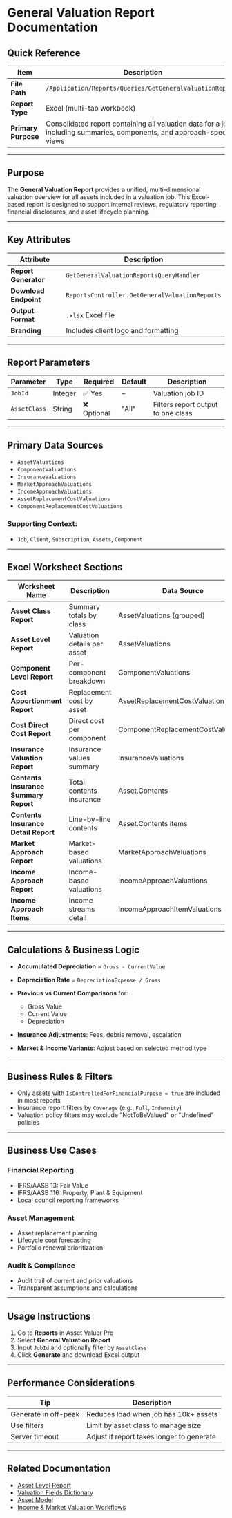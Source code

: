 # General Valuation Report Documentation

## Quick Reference

| Item                | Description                                                                                                               |
| ------------------- | ------------------------------------------------------------------------------------------------------------------------- |
| **File Path**       | `/Application/Reports/Queries/GetGeneralValuationReport/`                                                                 |
| **Report Type**     | Excel (multi-tab workbook)                                                                                                |
| **Primary Purpose** | Consolidated report containing all valuation data for a job, including summaries, components, and approach-specific views |

---

## Purpose

The **General Valuation Report** provides a unified, multi-dimensional valuation overview for all assets included in a valuation job. This Excel-based report is designed to support internal reviews, regulatory reporting, financial disclosures, and asset lifecycle planning.

---

## Key Attributes

| Attribute             | Description                                    |
| --------------------- | ---------------------------------------------- |
| **Report Generator**  | `GetGeneralValuationReportsQueryHandler`       |
| **Download Endpoint** | `ReportsController.GetGeneralValuationReports` |
| **Output Format**     | `.xlsx` Excel file                             |
| **Branding**          | Includes client logo and formatting            |

---

## Report Parameters

| Parameter    | Type    | Required   | Default | Description                        |
| ------------ | ------- | ---------- | ------- | ---------------------------------- |
| `JobId`      | Integer | ✅ Yes      | –       | Valuation job ID                   |
| `AssetClass` | String  | ❌ Optional | "All"   | Filters report output to one class |

---

## Primary Data Sources

* `AssetValuations`
* `ComponentValuations`
* `InsuranceValuations`
* `MarketApproachValuations`
* `IncomeApproachValuations`
* `AssetReplacementCostValuations`
* `ComponentReplacementCostValuations`

### Supporting Context:

* `Job`, `Client`, `Subscription`, `Assets`, `Component`

---

## Excel Worksheet Sections

| Worksheet Name                        | Description                 | Data Source                        |
| ------------------------------------- | --------------------------- | ---------------------------------- |
| **Asset Class Report**                | Summary totals by class     | AssetValuations (grouped)          |
| **Asset Level Report**                | Valuation details per asset | AssetValuations                    |
| **Component Level Report**            | Per-component breakdown     | ComponentValuations                |
| **Cost Apportionment Report**         | Replacement cost by asset   | AssetReplacementCostValuations     |
| **Cost Direct Cost Report**           | Direct cost per component   | ComponentReplacementCostValuations |
| **Insurance Valuation Report**        | Insurance values summary    | InsuranceValuations                |
| **Contents Insurance Summary Report** | Total contents insurance    | Asset.Contents                     |
| **Contents Insurance Detail Report**  | Line-by-line contents       | Asset.Contents items               |
| **Market Approach Report**            | Market-based valuations     | MarketApproachValuations           |
| **Income Approach Report**            | Income-based valuations     | IncomeApproachValuations           |
| **Income Approach Items**             | Income streams detail       | IncomeApproachItemValuations       |

---

## Calculations & Business Logic

* **Accumulated Depreciation** = `Gross - CurrentValue`
* **Depreciation Rate** = `DepreciationExpense / Gross`
* **Previous vs Current Comparisons** for:

  * Gross Value
  * Current Value
  * Depreciation
* **Insurance Adjustments**: Fees, debris removal, escalation
* **Market & Income Variants**: Adjust based on selected method type

---

## Business Rules & Filters

* Only assets with `IsControlledForFinancialPurpose = true` are included in most reports
* Insurance report filters by `Coverage` (e.g., `Full`, `Indemnity`)
* Valuation policy filters may exclude "NotToBeValued" or "Undefined" policies

---

## Business Use Cases

### Financial Reporting

* IFRS/AASB 13: Fair Value
* IFRS/AASB 116: Property, Plant & Equipment
* Local council reporting frameworks

### Asset Management

* Asset replacement planning
* Lifecycle cost forecasting
* Portfolio renewal prioritization

### Audit & Compliance

* Audit trail of current and prior valuations
* Transparent assumptions and calculations

---

## Usage Instructions

1. Go to **Reports** in Asset Valuer Pro
2. Select **General Valuation Report**
3. Input `JobId` and optionally filter by `AssetClass`
4. Click **Generate** and download Excel output

---

## Performance Considerations

| Tip                  | Description                               |
| -------------------- | ----------------------------------------- |
| Generate in off-peak | Reduces load when job has 10k+ assets     |
| Use filters          | Limit by asset class to manage size       |
| Server timeout       | Adjust if report takes longer to generate |

---

## Related Documentation

* [Asset Level Report](AssetLevelReport)
* [Valuation Fields Dictionary](../DataDictionary/Valuation_Fields_Dictionary)
* [Asset Model](../Models/Asset)
* [Income & Market Valuation Workflows](../Workflows/Valuation_Process_Workflow)
